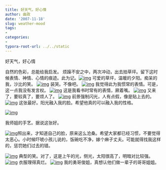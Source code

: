 ```yaml
---
title: 好天气，好心情
author: 曲政
date: '2007-11-18'
slug: weather-mood
tags:
- 
categories:
- 
typora-root-url: ../../static
---
```


好天气，好心情
 
自然的色彩，总能给我启发。
烦躁不安之中，两次冲动，出去拍草坪。留下这时候表情、神情、心情的痕迹。此为记。[![img](/images/2007-11-18-%E5%A5%BD%E5%A4%A9%E6%B0%94%EF%BC%8C%E5%A5%BD%E5%BF%83%E6%83%85/rurl2=c375d0e97c97ed7367b67673dfa8644cb0ea27624cc52b3876b54aa15aac9bed4878f6d470a6379048c209872bac37908f2a2fadfc956ffc82d47bb615c1f889f968cdc0396207a0fe0a85a3a97629cffd6fd8fb.jpeg)](http://photo.store.qq.com/http_imgload.cgi?/rurl2=c375d0e97c97ed7367b67673dfa8644cb0ea27624cc52b3876b54aa15aac9bed4878f6d470a6379048c209872bac37908f2a2fadfc956ffc82d47bb615c1f889f968cdc0396207a0fe0a85a3a97629cffd6fd8fb)
可爱的草坪，温暖的夕阳。痴呆的我，沙比的笑。
[![img](/images/2007-11-18-%E5%A5%BD%E5%A4%A9%E6%B0%94%EF%BC%8C%E5%A5%BD%E5%BF%83%E6%83%85/rurl2=f355d26e3df98417d4d2123e1addafbb8484e912405b088630068a3fb4f4ff7f5032eedcf4fea1b696f2720ed24f97a43c88e5bda7c6cd6f6c87216d73e2ef86ea687a6d4321589719af34f71791bc40810310d7.jpeg)](http://photo.store.qq.com/http_imgload.cgi?/rurl2=f355d26e3df98417d4d2123e1addafbb8484e912405b088630068a3fb4f4ff7f5032eedcf4fea1b696f2720ed24f97a43c88e5bda7c6cd6f6c87216d73e2ef86ea687a6d4321589719af34f71791bc40810310d7)
装哭。不像吧。
[![img](/images/2007-11-18-%E5%A5%BD%E5%A4%A9%E6%B0%94%EF%BC%8C%E5%A5%BD%E5%BF%83%E6%83%85/rurl2=139561f05d716cd29e2f5d4f9f6a989dd9b38afce4bf5f07c234ec34f67cbeb5fe3a4b455400d6e700efbac4b49902c0623892e732a63c4b38dbd3a1c20c80fcd14d34c54132733891f88aee1f54942d3c779d38.jpeg)](http://photo.store.qq.com/http_imgload.cgi?/rurl2=139561f05d716cd29e2f5d4f9f6a989dd9b38afce4bf5f07c234ec34f67cbeb5fe3a4b455400d6e700efbac4b49902c0623892e732a63c4b38dbd3a1c20c80fcd14d34c54132733891f88aee1f54942d3c779d38)
我觉得此为我惯常的表情。可是，这一点我没有发言权。
[![img](/images/2007-11-18-%E5%A5%BD%E5%A4%A9%E6%B0%94%EF%BC%8C%E5%A5%BD%E5%BF%83%E6%83%85/rurl2=90ab0a989359d30289164ee9c2194d7fb81d7a374b1c9bcd1e878209ede96d1e269ab339a9f4d527b8f8ee5b92c25604c56e86d1fe7a41046c17b6f9117093793a9a28e0857650f0fa045ac911cd631dea551699.jpeg)](http://photo.store.qq.com/http_imgload.cgi?/rurl2=90ab0a989359d30289164ee9c2194d7fb81d7a374b1c9bcd1e878209ede96d1e269ab339a9f4d527b8f8ee5b92c25604c56e86d1fe7a41046c17b6f9117093793a9a28e0857650f0fa045ac911cd631dea551699)
这是我看书时常有的表情，厥着嘴。
[![img](/images/2007-11-18-%E5%A5%BD%E5%A4%A9%E6%B0%94%EF%BC%8C%E5%A5%BD%E5%BF%83%E6%83%85/rurl2=9865b06c4d34ffde59439925557b7a822a0edc58ca27012a104c562a9ae3fcebc85373e2d23d3e0ff870be3e6b4c10458ba2efcd90db4919c71a52b39171f7cccb3f63a8ec0193783d1a485a905d883e91e7a8a3.jpeg)](http://photo.store.qq.com/http_imgload.cgi?/rurl2=9865b06c4d34ffde59439925557b7a822a0edc58ca27012a104c562a9ae3fcebc85373e2d23d3e0ff870be3e6b4c10458ba2efcd90db4919c71a52b39171f7cccb3f63a8ec0193783d1a485a905d883e91e7a8a3)
又来了，要较真了，要烦人了。
[![img](/images/2007-11-18-%E5%A5%BD%E5%A4%A9%E6%B0%94%EF%BC%8C%E5%A5%BD%E5%BF%83%E6%83%85/rurl2=5dfc7df3d2a480a681d68f28749b84f979d3991afd4640e2c10ed26046d7a88018a56a9c10ed04dea43458672dedf52828c34fb6d3f26ecf58a72b388a6fa421ec6cf0db1de5950bf071539b821dcde70988f57e.jpeg)](http://photo.store.qq.com/http_imgload.cgi?/rurl2=5dfc7df3d2a480a681d68f28749b84f979d3991afd4640e2c10ed26046d7a88018a56a9c10ed04dea43458672dedf52828c34fb6d3f26ecf58a72b388a6fa421ec6cf0db1de5950bf071539b821dcde70988f57e)
前景强制闪光，人有点假，像是贴上去的。
[![img](/images/2007-11-18-%E5%A5%BD%E5%A4%A9%E6%B0%94%EF%BC%8C%E5%A5%BD%E5%BF%83%E6%83%85/rurl2=2eb2d09e82640f18b3df07892eee39e24cecbb17743385636e266956c89538789de1bfe813321887eedab0b64e427d2fb56a4342530f167f55ea2e05772a96c57856d90b35b039038f5322f3cd74e8f662eff10b.jpeg)](http://photo.store.qq.com/http_imgload.cgi?/rurl2=2eb2d09e82640f18b3df07892eee39e24cecbb17743385636e266956c89538789de1bfe813321887eedab0b64e427d2fb56a4342530f167f55ea2e05772a96c57856d90b35b039038f5322f3cd74e8f662eff10b)
这张最好。阳光融入我的脸。希望他真的可以融入我的性格。




[![img](/images/2007-11-18-%E5%A5%BD%E5%A4%A9%E6%B0%94%EF%BC%8C%E5%A5%BD%E5%BF%83%E6%83%85/rurl2=d7aaef1d54bcd60c08a4d43599c8b8fcb3c2e1df739b1b261f4a4c16bb64b120b8c1a05221e51f58d1d6c96d33a9f70cb06966cd64fd427ba1ee9a114e35714f05f3bf3fb73039a4b8b40f82f90a61c05e067765.jpeg)](http://photo.store.qq.com/http_imgload.cgi?/rurl2=d7aaef1d54bcd60c08a4d43599c8b8fcb3c2e1df739b1b261f4a4c16bb64b120b8c1a05221e51f58d1d6c96d33a9f70cb06966cd64fd427ba1ee9a114e35714f05f3bf3fb73039a4b8b40f82f90a61c05e067765)

我师姐的手艺。据说这张好。
 
[![img](/images/2007-11-18-%E5%A5%BD%E5%A4%A9%E6%B0%94%EF%BC%8C%E5%A5%BD%E5%BF%83%E6%83%85/rurl2=0814c8982e03a3b4cab9c787f3f3182402d890b6730d04f91982d597237af1a6419bba02b4ba5905cf4fb1109a94aa085b5e3a61f10f7341503754624cf33fc295a8217aac469908210c247b53a63c4fa0007292.jpeg)](http://photo.store.qq.com/http_imgload.cgi?/rurl2=0814c8982e03a3b4cab9c787f3f3182402d890b6730d04f91982d597237af1a6419bba02b4ba5905cf4fb1109a94aa085b5e3a61f10f7341503754624cf33fc295a8217aac469908210c247b53a63c4fa0007292)照出来，才知道自己的脸，原来这么沧桑。希望大家都已经习惯，不要觉得太恶心。小时候吓唬小孩儿说的，饭碗吃不净，嫁个麻子丈夫。可能就得找我这样的，惩罚她们过去的错。

[![img](/images/2007-11-18-%E5%A5%BD%E5%A4%A9%E6%B0%94%EF%BC%8C%E5%A5%BD%E5%BF%83%E6%83%85/rurl2=7c071f3d182ecac4098e6d702330373beb906e73aafb5d6451cabc08c7ae196b21a117f9c6990c3f2c094193b08aa1e0652f87bf75f4c30342fd72bae2b7117037def70819a31e75cf7a559ae1ab72071530ba88.jpeg)](http://photo.store.qq.com/http_imgload.cgi?/rurl2=7c071f3d182ecac4098e6d702330373beb906e73aafb5d6451cabc08c7ae196b21a117f9c6990c3f2c094193b08aa1e0652f87bf75f4c30342fd72bae2b7117037def70819a31e75cf7a559ae1ab72071530ba88)
典型的笑。对了，这是上午的光，侧光，太阳很高了，明暗对比较强。
[![img](/images/2007-11-18-%E5%A5%BD%E5%A4%A9%E6%B0%94%EF%BC%8C%E5%A5%BD%E5%BF%83%E6%83%85/rurl2=56097e2c25986357936278570431812ecf49213fc4928f59026078a091189fc739eec4ca1a71d850181b93f848b3bd895a63801944ab8840f6a8b8ff928b97f3eee82fa5864268cc5b74eaf30cba5ad219f53607.jpeg)](http://photo.store.qq.com/http_imgload.cgi?/rurl2=56097e2c25986357936278570431812ecf49213fc4928f59026078a091189fc739eec4ca1a71d850181b93f848b3bd895a63801944ab8840f6a8b8ff928b97f3eee82fa5864268cc5b74eaf30cba5ad219f53607)
衣服理得真烂。
[![img](/images/2007-11-18-%E5%A5%BD%E5%A4%A9%E6%B0%94%EF%BC%8C%E5%A5%BD%E5%BF%83%E6%83%85/rurl2=8379a8ff58aeaa53d0b9aea27dc56728172d5e020e23d22a4c91c76baeb42195f7c8af6b0e4724715fa297e1a5c099069e17c8e7a1d56990cd3341bab7bce895a2306978dd77864e3e42d1f934694effe858d8e5.jpeg)](http://photo.store.qq.com/http_imgload.cgi?/rurl2=8379a8ff58aeaa53d0b9aea27dc56728172d5e020e23d22a4c91c76baeb42195f7c8af6b0e4724715fa297e1a5c099069e17c8e7a1d56990cd3341bab7bce895a2306978dd77864e3e42d1f934694effe858d8e5)
我的勇哥俊姐，真想认他们做一辈子的哥哥姐姐。